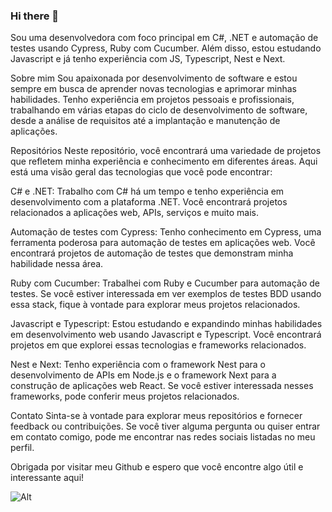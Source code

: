 ### Hi there 👋
Sou uma desenvolvedora com foco principal em C#, .NET e automação de testes usando Cypress, Ruby com Cucumber. Além disso, estou estudando Javascript e já tenho experiência com JS, Typescript, Nest e Next.

Sobre mim
Sou apaixonada por desenvolvimento de software e estou sempre em busca de aprender novas tecnologias e aprimorar minhas habilidades. Tenho experiência em projetos pessoais e profissionais, trabalhando em várias etapas do ciclo de desenvolvimento de software, desde a análise de requisitos até a implantação e manutenção de aplicações.

Repositórios
Neste repositório, você encontrará uma variedade de projetos que refletem minha experiência e conhecimento em diferentes áreas. Aqui está uma visão geral das tecnologias que você pode encontrar:

C# e .NET: Trabalho com C# há um tempo e tenho experiência em desenvolvimento com a plataforma .NET. Você encontrará projetos relacionados a aplicações web, APIs, serviços e muito mais.

Automação de testes com Cypress: Tenho conhecimento em Cypress, uma ferramenta poderosa para automação de testes em aplicações web. Você encontrará projetos de automação de testes que demonstram minha habilidade nessa área.

Ruby com Cucumber: Trabalhei com Ruby e Cucumber para automação de testes. Se você estiver interessada em ver exemplos de testes BDD usando essa stack, fique à vontade para explorar meus projetos relacionados.

Javascript e Typescript: Estou estudando e expandindo minhas habilidades em desenvolvimento web usando Javascript e Typescript. Você encontrará projetos em que explorei essas tecnologias e frameworks relacionados.

Nest e Next: Tenho experiência com o framework Nest para o desenvolvimento de APIs em Node.js e o framework Next para a construção de aplicações web React. Se você estiver interessada nesses frameworks, pode conferir meus projetos relacionados.

Contato
Sinta-se à vontade para explorar meus repositórios e fornecer feedback ou contribuições. Se você tiver alguma pergunta ou quiser entrar em contato comigo, pode me encontrar nas redes sociais listadas no meu perfil.

Obrigada por visitar meu Github e espero que você encontre algo útil e interessante aqui!
<!--
**allinelima/allinelima** is a ✨ _special_ ✨ repository because its `README.md` (this file) appears on your GitHub profile.

Here are some ideas to get you started:

- 🔭 I’m currently working on ...
- 🌱 I’m currently learning ...
- 👯 I’m looking to collaborate on ...
- 🤔 I’m looking for help with ...
- 💬 Ask me about ...
- 📫 How to reach me: ...
- 😄 Pronouns: ...
- ⚡ Fun fact: ...
-->

![Alt](https://img.shields.io/badge/Discord-000?style=for-the-badge&logo=discord&logoColor=7289DA)
